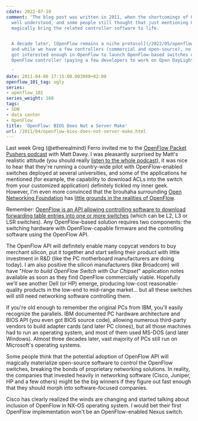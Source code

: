 ```yaml
---
cdate: 2022-07-19
comment: 'The blog post was written in 2011, when the shortcomings of OpenFlow weren’t
  well understood, and some people still thought that just mentioning OpenFlow will
  magically bring the related controller software to life.


  A decade later, [OpenFlow remains a niche protocol](/2022/05/openflow-still-kicking.html),
  and while we have a few controllers (commercial and open-source), no major vendor
  got interested enough in OpenFlow to launch OpenFlow-based switches or develop an
  OpenFlow controller (paying a few developers to work on Open DayLight does not count).

  '
date: 2011-04-08 17:15:00.003000+02:00
openflow_101_tag: ugly
series:
- openflow_101
series_weight: 160
tags:
- SDN
- data center
- OpenFlow
title: 'OpenFlow: BIOS Does Not a Server Make'
url: /2011/04/openflow-bios-does-not-server-make.html
---
```

Last week Greg (\@etherealmind) Ferro invited me to the [OpenFlow Packet Pushers podcast](http://packetpushers.net/show-40-upending-networking/) with Matt Davey. I was pleasantly surprised by Matt's realistic attitude (you should really [listen to the whole podcast](http://packetpushers.net/show-40-upending-networking/)), it was nice to hear that they're running a country-wide pilot with OpenFlow-enabled switches deployed at several universities, and some of the applications he mentioned (for example, the capability to download ACLs into the switch from your customized application) definitely tickled my inner geek. However, I'm even more convinced that the brouhaha surrounding [Open Networking Foundation](http://www.opennetworkingfoundation.org/) has [little grounds in the realities of OpenFlow](/2011/03/open-networking-foundation-fabric.html).
<!--more-->
Remember: [OpenFlow is an API allowing controlling software to download forwarding table entries into one or more switches](/2011/04/what-is-openflow.html) (which can be L2, L3 or LSR switches). Any OpenFlow-based solution requires two components: the switching hardware with OpenFlow-capable firmware and the controlling software using the OpenFlow API.

The OpenFlow API will definitely enable many copycat vendors to buy merchant silicon, put it together and start selling their product with little investment in R&D (like the PC motherboard manufacturers are doing today). I am also positive the silicon manufacturers (like Broadcom) will have "*How to build OpenFlow Switch with Our Chipset*" application notes available as soon as they find OpenFlow commercially viable. Hopefully we'll see another Dell (or HP) emerge, producing low-cost reasonable-quality products in the low-end to mid-range market... but all these switches will still need networking software controlling them.

If you're old enough to remember the original PCs from IBM, you'll easily recognize the parallels. IBM documented PC hardware architecture and BIOS API (you even got BIOS source code), allowing numerous third-party vendors to build adapter cards (and later PC clones), but all those machines had to run an operating system, and most of them used MS-DOS (and later Windows). Almost three decades later, vast majority of PCs still run on Microsoft's operating systems.

Some people think that the potential adoption of OpenFlow API will magically materialize open-source software to control the OpenFlow switches, breaking the bonds of proprietary networking solutions. In reality, the companies that invested heavily in networking software (Cisco, Juniper, HP and a few others) might be the big winners if they figure out fast enough that they should morph into software-focused companies.

Cisco has clearly realized the winds are changing and started talking about inclusion of OpenFlow in NX-OS operating system. I would bet their first OpenFlow implementation won't be an OpenFlow-enabled Nexus switch.
